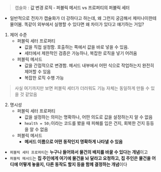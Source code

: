 
> 캡슐화 : **값 변경 로직 - 퍼블릭 메서드 vs 프로퍼티의 퍼블릭 세터**
 - 일반적으로 전자가 캡슐화가 더 강하다고 하는데, 왜 그런지 궁금해서 제미나이한테 물어봄. 똑같이 외부에서 실행할 수 있다면 왜 차이가 있다고 얘기하는 거임?

1. 제어 수준
	- 퍼블릭 세터 프로퍼티 
		- 값을 직접 설정함. 호출하는 쪽에서 값을 바로 넣을 수 있음. 
		- 세터에서 제한적인 검증은 가능하나, 복잡한 로직을 넣기 어려움
	- 퍼블릭 메서드
		- 값을 간접적으로 변경함. 메서드 내부에서 어떤 식으로 작업하는지 완전히 제어할 수 있음
		- 복잡한 로직 수행 가능

> 사실 여기까지만 보면 퍼블릭 세터가 더러워도 기능 자체는 동일하게 만들 수 있을 것 같았음

2. 명시성
	- 퍼블릭 세터 프로퍼티
		- 값을 설정하는 의미는 명확하나, 어떤 의도로 값을 설정하는지 알 수 없음
		- `health = 50;`이라는 코드를 봤을 때 피해를 입은 건지, 회복한 건지 등등을 알 수 없음
	- 퍼블릭 메서드
		- **메서드 이름으로 어떤 동작인지 명확하게 나타낼 수 있음**

- `퍼블릭 세터 프로퍼티`는 **누구나 들어와서 물건의 배치를 바꿀 수 있다는 개념**이고
- `퍼블릭 메서드`는 **집 주인에게 여기에 물건을 놔 달라고 요청하고, 집 주인은 물건을 어디에 어떻게 놓을지, 다른 동작도 할지 등을 함께 결정하는 개념**이다
